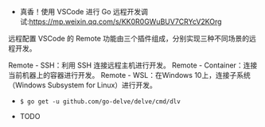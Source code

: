 + 真香！使用 VSCode 进行 Go 远程开发调试:<https://mp.weixin.qq.com/s/KK0R0GWuBUV7CRYcV2KOrg>

远程配置
VSCode 的 Remote 功能由三个插件组成，分别实现三种不同场景的远程开发。

Remote - SSH：利用 SSH 连接远程主机进行开发。
Remote - Container：连接当前机器上的容器进行开发。
Remote - WSL：在Windows 10上，连接子系统（Windows Subsystem for Linux）进行开发。

+ `$ go get -u github.com/go-delve/delve/cmd/dlv`

+ TODO

